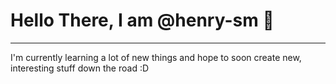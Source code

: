 # Hello There, I am @henry-sm :wave:
****

I'm currently learning a lot of new things and hope to soon create new, interesting stuff down the road :D

